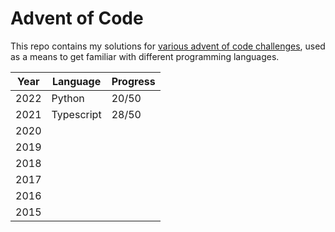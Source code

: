 # Advent of Code

This repo contains my solutions for [various advent of code challenges](https://adventofcode.com/), used as a means to get familiar with different programming languages.

| Year | Language | Progress |
|---|---|---|
|2022|Python|20/50|
|2021|Typescript|28/50|
|2020|||
|2019|||
|2018|||
|2017|||
|2016|||
|2015|||